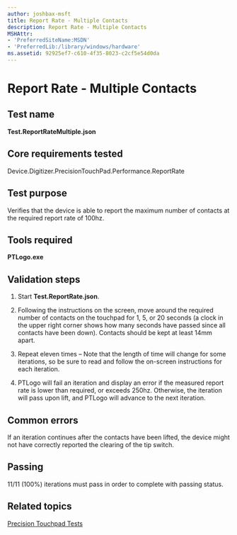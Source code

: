 ```yaml
---
author: joshbax-msft
title: Report Rate - Multiple Contacts
description: Report Rate - Multiple Contacts
MSHAttr:
- 'PreferredSiteName:MSDN'
- 'PreferredLib:/library/windows/hardware'
ms.assetid: 92925ef7-c610-4f35-8023-c2cf5e54d0da
---
```


# Report Rate - Multiple Contacts


## Test name


**Test.ReportRateMultiple.json**

## Core requirements tested


Device.Digitizer.PrecisionTouchPad.Performance.ReportRate

## Test purpose


Verifies that the device is able to report the maximum number of contacts at the required report rate of 100hz.

## Tools required


**PTLogo.exe**

## Validation steps


1.  Start **Test.ReportRate.json**.

2.  Following the instructions on the screen, move around the required number of contacts on the touchpad for 1, 5, or 20 seconds (a clock in the upper right corner shows how many seconds have passed since all contacts have been down). Contacts should be kept at least 14mm apart.

3.  Repeat eleven times – Note that the length of time will change for some iterations, so be sure to read and follow the on-screen instructions for each iteration.

4.  PTLogo will fail an iteration and display an error if the measured report rate is lower than required, or exceeds 250hz. Otherwise, the iteration will pass upon lift, and PTLogo will advance to the next iteration.

## Common errors


If an iteration continues after the contacts have been lifted, the device might not have correctly reported the clearing of the tip switch.

## Passing


11/11 (100%) iterations must pass in order to complete with passing status.

## Related topics


[Precision Touchpad Tests](precision-touchpad-tests.md)

 

 







